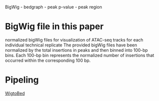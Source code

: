 BigWig - bedgraph - peak p-value - peak region
# BigWig file in this paper
normalized bigWig files for visualization of ATAC-seq tracks for each individual technical replicate
The provided bigWig files have been normalized by the total insertions in peaks and then binned into 100-bp bins. Each 100-bp bin represents the normalized number of insertions that occurred within the corresponding 100 bp.
# Pipeling
[WigtoBed](http://barcwiki.wi.mit.edu/wiki/SOPs/coordinates)


<!--stackedit_data:
eyJoaXN0b3J5IjpbNTMxMDY2MTQ2LDIxMTA2MTMzMTAsMjA4Nj
Q1NTc1NV19
-->